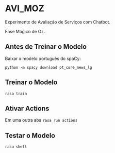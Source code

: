 # AVI_MOZ
Experimento de Avaliação de Serviços com Chatbot.

Fase Mágico de Oz.

## Antes de Treinar o Modelo
Baixar o modelo português do spaCy:

`python -m spacy download pt_core_news_lg`

## Treinar o Modelo
`rasa train`

## Ativar Actions
Em uma outra aba
`rasa run actions`

## Testar o Modelo
`rasa shell`
